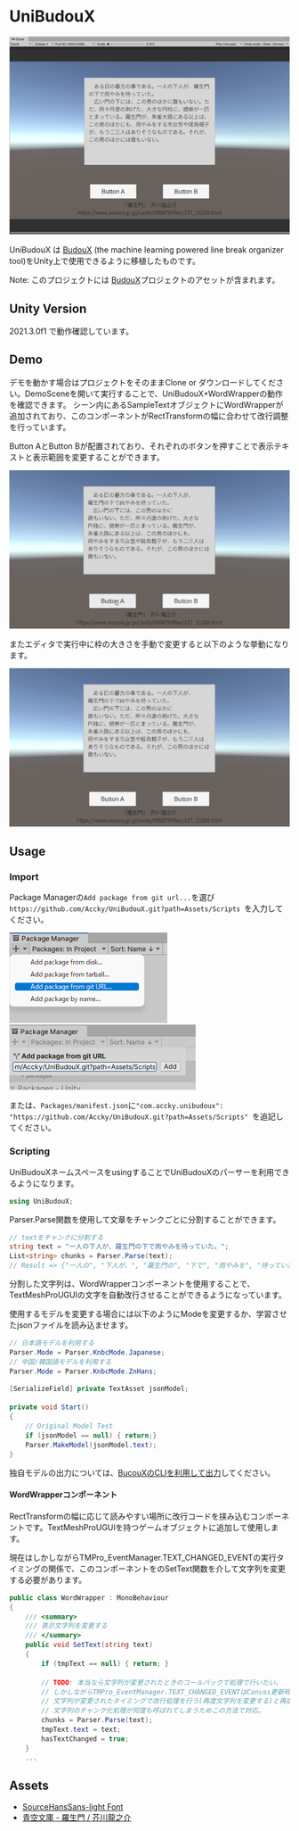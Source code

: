 # UniBudouX

![cap1.png](https://github.com/Accky/UniBudouX/blob/main/doc/img/cap1.png)

UniBudouX は [BudouX](https://github.com/google/budoux) (the machine learning powered line break organizer tool)をUnity上で使用できるように移植したものです。

Note:
このプロジェクトには [BudouX](https://github.com/google/budoux)プロジェクトのアセットが含まれます。

## Unity Version

2021.3.0f1 で動作確認しています。

## Demo

デモを動かす場合はプロジェクトをそのままClone or ダウンロードしてください。DemoSceneを開いて実行することで、UniBudouX+WordWrapperの動作を確認できます。
シーン内にあるSampleTextオブジェクトにWordWrapperが追加されており、このコンポーネントがRectTransformの幅に合わせて改行調整を行っています。

Button AとButton Bが配置されており、それぞれのボタンを押すことで表示テキストと表示範囲を変更することができます。

![cap5.gif](https://github.com/Accky/UniBudouX/blob/main/doc/img/cap5.gif)

またエディタで実行中に枠の大きさを手動で変更すると以下のような挙動になります。

![cap4.gif](https://github.com/Accky/UniBudouX/blob/main/doc/img/cap4.gif)

## Usage

### Import

Package Managerの`Add package from git url...`を選び`https://github.com/Accky/UniBudouX.git?path=Assets/Scripts `を入力してください。

![cap2.png](https://github.com/Accky/UniBudouX/blob/main/doc/img/cap2.png)
![cap3.png](https://github.com/Accky/UniBudouX/blob/main/doc/img/cap3.png)

または、`Packages/manifest.json`に`"com.accky.unibudoux": "https://github.com/Accky/UniBudouX.git?path=Assets/Scripts" `を追記してください。

### Scripting

UniBudouXネームスペースをusingすることでUniBudouXのパーサーを利用できるようになります。

```csharp
using UniBudouX;
```

Parser.Parse関数を使用して文章をチャンクごとに分割することができます。

```csharp
// textをチャンクに分割する
string text = "一人の下人が、羅生門の下で雨やみを待っていた。";
List<string> chunks = Parser.Parse(text);
// Result => {"一人の", "下人が、", "羅生門の", "下で", "雨やみを", "待っていた。"}
```

分割した文字列は、WordWrapperコンポーネントを使用することで、TextMeshProUGUIの文字を自動改行させることができるようになっています。

使用するモデルを変更する場合には以下のようにModeを変更するか、学習させたjsonファイルを読み込ませます。

```csharp
// 日本語モデルを利用する
Parser.Mode = Parser.KnbcMode.Japanese;
// 中国/韓国語モデルを利用する
Parser.Mode = Parser.KnbcMode.ZnHans;
```

```csharp
[SerializeField] private TextAsset jsonModel;

private void Start()
{
    // Original Model Test
    if (jsonModel == null) { return;}
    Parser.MakeModel(jsonModel.text);
}
```

独自モデルの出力については、[BucouXのCLIを利用して出力](https://github.com/google/budoux#building-a-custom-model)してください。

#### WordWrapperコンポーネント

RectTransformの幅に応じて読みやすい場所に改行コードを挟み込むコンポーネントです。TextMeshProUGUIを持つゲームオブジェクトに追加して使用します。

現在はしかしながらTMPro_EventManager.TEXT_CHANGED_EVENTの実行タイミングの関係で、このコンポーネントをのSetText関数を介して文字列を変更する必要があります。

```csharp
public class WordWrapper : MonoBehaviour
{
    /// <summary>
    /// 表示文字列を変更する
    /// </summary>
    public void SetText(string text)
    {
        if (tmpText == null) { return; }

        // TODO: 本当なら文字列が変更されたときのコールバックで処理で行いたい。
        // しかしながらTMPro_EventManager.TEXT_CHANGED_EVENTはCanvas更新時にコールバックが実行されるため、
        // 文字列が変更されたタイミングで改行処理を行う(再度文字列を変更する)と再度コールバックが呼ばれてしまい
        // 文字列のチャンク化処理が何度も呼ばれてしまうためこの方法で対応。
        chunks = Parser.Parse(text);
        tmpText.text = text;
        hasTextChanged = true;
    }
    ...
```
## Assets

* [SourceHansSans-light Font](https://github.com/adobe-fonts/source-han-sans/tree/release)
* [青空文庫 - 羅生門 / 芥川龍之介](https://www.aozora.gr.jp/cards/000879/files/127_15260.html)